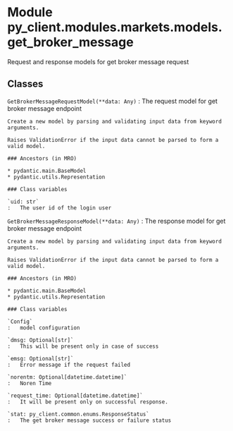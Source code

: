 Module py_client.modules.markets.models.get_broker_message
==========================================================
Request and response models for get broker message request

Classes
-------

`GetBrokerMessageRequestModel(**data: Any)`
:   The request model for get broker message endpoint
    
    Create a new model by parsing and validating input data from keyword arguments.
    
    Raises ValidationError if the input data cannot be parsed to form a valid model.

    ### Ancestors (in MRO)

    * pydantic.main.BaseModel
    * pydantic.utils.Representation

    ### Class variables

    `uid: str`
    :   The user id of the login user

`GetBrokerMessageResponseModel(**data: Any)`
:   The response model for get broker message endpoint
    
    Create a new model by parsing and validating input data from keyword arguments.
    
    Raises ValidationError if the input data cannot be parsed to form a valid model.

    ### Ancestors (in MRO)

    * pydantic.main.BaseModel
    * pydantic.utils.Representation

    ### Class variables

    `Config`
    :   model configuration

    `dmsg: Optional[str]`
    :   This will be present only in case of success

    `emsg: Optional[str]`
    :   Error message if the request failed

    `norentm: Optional[datetime.datetime]`
    :   Noren Time

    `request_time: Optional[datetime.datetime]`
    :   It will be present only on successful response.

    `stat: py_client.common.enums.ResponseStatus`
    :   The get broker message success or failure status